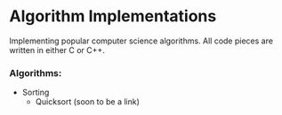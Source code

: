 # Algorithm Implementations
Implementing popular computer science algorithms. All code pieces are written in either C or C++.

### Algorithms:
* Sorting
	* Quicksort (soon to be a link)
